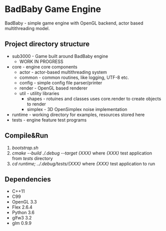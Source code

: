 # BadBaby Game Engine

BadBaby - simple game engine with OpenGL backend, actor based multithreading 
model.

## Project directory structure

* sub3000 - Game built around BadBaby engine
  * WORK IN PROGRESS
* core - engine core components
  * actor - actor-based multithreading system
  * common - common routines, like logging, UTF-8 etc.
  * config - simple config file parser/printer
  * render - OpenGL based renderer
  * util - utility libraries
    * shapes - rotuines and classes uses core.render to create objects to render
    * simplex - 3D OpenSimplex noise implementation 
* runtime - working directory for examples, resources stored here
* tests - engine feature test programs

## Compile&Run

1. *bootstrap.sh*
2. *cmake --build ./.debug --target {XXX}* where *{XXX}* test application from *tests* directory
3. *cd runtime; ../.debug/tests/{XXX}* where *{XXX}* test application to run

## Dependencies

* C++11
* C99
* OpenGL 3.3
* Flex 2.6.4
* Python 3.6
* glfw3 3.2
* glm 0.9.9
